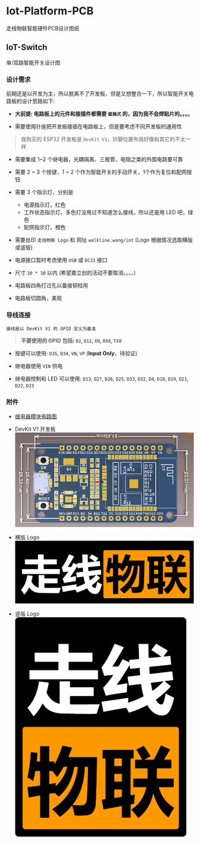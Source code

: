 # Iot-Platform-PCB
走线物联智能硬件PCB设计图纸

## IoT-Switch

单/双路智能开关设计图

### 设计需求

前期还是以开发为主，所以脱离不了开发板，但是又想整合一下，所以智能开关电路板的设计思路如下:

* **大前提: 电路板上的元件和接插件都需要 `直插式` 的，因为我不会焊贴片的。。。。**

* 需要使用针座把开发板接插在电路板上，但是要考虑不同开发板的通用性

> 我购买的 ESP32 开发板是 `DevKit V1`，针脚位置布局好像和其它的不太一样

* 需要集成 1~2 个继电器，光耦隔离、三极管、电阻之类的外围电路要可靠

* 需要 2 ~ 3 个按键，1 ~ 2 个作为智能开关的手动开关，1个作为复位和配网按钮

* 需要 3 个指示灯，分别是
	* 电源指示灯，红色
	* 工作状态指示灯，多色灯没用过不知道怎么接线，所以还是用 LED 吧，绿色
	* 配网指示灯，橙色

* 需要丝印 `走线物联 Logo` 和 网址 `walkline.wang/iot` (Logo 根据情况选取横版或竖版)

* 电源接口暂时考虑使用 `USB` 或 `DC21` 接口

* 尺寸 `10 * 10` 以内 (希望嘉立创的活动不要取消。。。。)

* 电路板四角打过孔以备接铜柱用

* 电路板切圆角，美观

### 导线连接

	接线是以 DevKit V1 的 GPIO 定义为基准

> **不要使用的 GPIO 包括: `D2`, `D12`, `EN`, `RX0`, `TX0`**

* 按键可以使用: `D35`, `D34`, `VN`, `VP` (**Input Only**，待验证)

* 继电器使用 `VIN` 供电

* 继电器控制和 LED 可以使用: `D13`, `D27`, `D26`, `D25`, `D33`, `D32`, `D4`, `D18`, `D19`, `D21`, `D22`, `D23`

### 附件

* [继电器模块电路图](http://baidu.com)

* DevKit V1 开发板
![](images/ESP32_DevKit_V1.png)

* 横版 Logo
![](images/logo_h.png)

* 竖版 Logo
![](images/logo_v.png)
